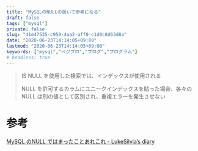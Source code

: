 ```yaml
---
title: "MySQLのNULLの扱いで参考になる"
draft: false
tags: ["mysql"]
private: false
slug: "41e47535-c950-4aa2-aff0-c1d0c8d63d8a"
date: "2020-06-23T14:14:05+09:00"
lastmod: "2020-06-23T14:14:05+09:00"
keywords: ["mysql","ベジプロ","プログ","プログラム"]
# headless: true
---
```


> IS NULL を使用した検索では、インデックスが使用される
> > 
> NULL を許可するカラムにユニークインデックスを貼った場合、各々のNULL は別の値として区別され、重複エラーを発生させない

# 参考
[MySQL のNULL ではまったことあれこれ - LukeSilvia’s diary](https://lukesilvia.hatenablog.com/entry/20100322/p1)

